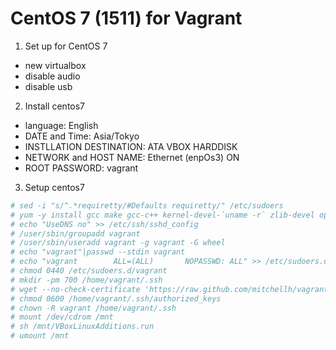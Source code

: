 
# CentOS 7 (1511) for Vagrant

1. Set up for CentOS 7
  * new virtualbox
  * disable audio
  * disable usb

2. Install centos7
  * language: English
  * DATE and Time: Asia/Tokyo
  * INSTLLATION DESTINATION: ATA VBOX HARDDISK
  * NETWORK and HOST NAME: Ethernet (enpOs3) ON
  * ROOT PASSWORD: vagrant

3. Setup centos7
```bash
# sed -i "s/^.*requiretty/#Defaults requiretty/" /etc/sudoers
# yum -y install gcc make gcc-c++ kernel-devel-`uname -r` zlib-devel openssl-devel readline-devel sqlite-devel perl wget dkms nfs-utils vim bzip2
# echo "UseDNS no" >> /etc/ssh/sshd_config
# /user/sbin/groupadd vagrant
# /user/sbin/useradd vagrant -g vagrant -G wheel
# echo "vagrant"|passwd --stdin vagrant
# echo "vagrant        ALL=(ALL)       NOPASSWD: ALL" >> /etc/sudoers.d/vagrant
# chmod 0440 /etc/sudoers.d/vagrant
# mkdir -pm 700 /home/vagrant/.ssh
# wget --no-check-certificate 'https://raw.github.com/mitchellh/vagrant/master/keys/vagrant.pub' -O /home/vagrant/.ssh/authorized_keys
# chmod 0600 /home/vagrant/.ssh/authorized_keys
# chown -R vagrant /home/vagrant/.ssh
# mount /dev/cdrom /mnt
# sh /mnt/VBoxLinuxAdditions.run
# umount /mnt
```
